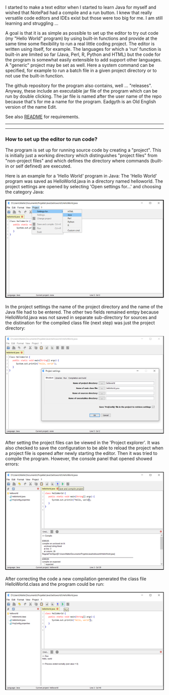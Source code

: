 I started to make a text editor when I started to learn Java for myself and wished that NotePad
had a compile and a run button. I knew that really versatile code editors and IDEs exist but
those were too big for me. I am still learning and struggling …

A goal is that it is as simple as possible to set up the editor to try out code (my "Hello
World" program) by using built-in functions and provide at the same time some flexibility to run
a real little coding project. The editor is written using itself, for example. The languages for
which a ‘run’ function is built-in are limited so far (Java, Perl, R, Python and HTML) but the
code for the program is somewhat easily extensible to add support other languages. A "generic"
project may be set as well. Here a system command can be specified, for example to run a batch
file in a given project directory or to not use the built-in function.

The github repository for the program also contains, well ... "releases". Anyway, these include
an executable jar file of the program which can be run by double clicking. The jar file is
named after the user name of the repo because that's for me a name for the program. Eadgyth is
an Old English version of the name Edit.

See also <a href="https://github.com/Eadgyth/Programming-Editor/blob/master/README.md">
README</a> for requirements.

<hr>

<hr>
<h3>How to set up the editor to run code?</h3>
The program is set up for running source code by creating a "project". This is initially just
a working directory which distinguishes "project files" from "non-project files" and which
defines the directory where commands (built-in or self defined) are executed.

Here is an example for a 'Hello World' program in Java: The 'Hello World' program was saved as
HelloWorld.java in a directory named helloworld. The project settings are opened by selecting
'Open settings for...' and choosing the category Java:
<br><br>
<img src="images/opensettings.png" width="600"/>
<br><br>
In the project settings the name of the project directory and the name of the Java file had
to be entered. The other two fields remained emtpy because HelloWorld.java was not saved in
separate sub-directory for sources and the distination for the compiled class file (next step)
was just the project directory:
<br><br>
<img src="images/projectsettings.png" width="600"/>
<br><br>
After setting the project files can be viewed in the 'Project explorer'. It was also checked
to save the configuration to be able to reload the project when a project file is opened after
newly starting the editor. Then it was tried to compile the program. However, the console panel
that opened showed errors:
<br><br>
<img src="images/compile.png" width="600"/>
<br><br>
After correcting the code a new compilation generated the class file HelloWorld.class and the
program could be run:
<br><br>
<img src="images/run.png" width="600"/>
<br><br>
